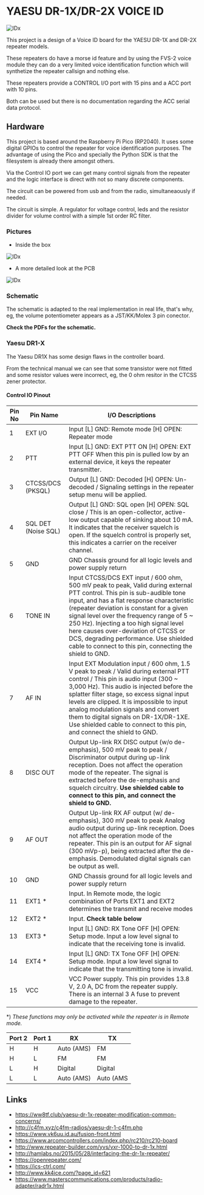 # YAESU DR-1X/DR-2X VOICE ID 

![IDx](./images/img1.jpg "Hardware implementation")

This project is a design of a Voice ID board for the YAESU DR-1X and 
DR-2X repeater models.

These repeaters do have a morse id feature and by using the FVS-2 voice module
they can do a very limited voice identification function which will synthetize
the repeater callsign and nothing else.

These repeaters provide a CONTROL I/O port with 15 pins and a ACC port with 10 
pins.

Both can be used but there is no documentation regarding the ACC serial data protocol.

## Hardware

This project is based around the Raspberry Pi Pico (RP2040). It uses some digital
GPIOs to control the repeater for voice identification purposes. The advantage of using the Pico and specially the Python SDK is that the filesystem is already there amongst others.

Via the Control IO port we can get many control signals from the repeater and the
logic interface is direct with not so many discrete components.

The circuit can be powered from usb and from the radio, simultaneaously if needed.

The circuit is simple. A regulator for voltage control, leds and the resistor divider
for volume control with a simple 1st order RC filter.

### Pictures

- Inside the box

![IDx](./images/img2.jpg "Hardware implementation")

- A more detailed look at the PCB

![IDx](./images/img3.jpg "Hardware implementation")


### Schematic

The schematic is adapted to the real implementation in real life, that's why,
eg, the volume potentiometer appears as a JST/KK/Molex 3 pin conector.

**Check the PDFs for the schematic.**

### Yaesu DR1-X

The Yaesu DR1X has some design flaws in the controller board.

From the technical manual we can see that some transistor were not fitted and
some resistor values were incorrect, eg, the 0 ohm resitor in the CTCSS zener protector.

#### Control IO Pinout

|Pin No|Pin Name|I/O Descriptions|
|------|--------|----------------|
|1|EXT I/O|Input [L] GND: Remote mode   [H] OPEN: Repeater mode|
|2|PTT|Input [L] GND: EXT PTT ON   [H] OPEN: EXT PTT OFF When this pin is pulled low by an external device, it keys the repeater transmitter. |
|3|CTCSS/DCS (PKSQL)|Output [L] GND: Decoded   [H] OPEN: Un-decoded / Signaling settings in the repeater setup menu will be applied.|
|4|SQL DET (Noise SQL)|Output [L] GND: SQL open   [H] OPEN: SQL close / This is an open-collector, active-low output capable of sinking about 10 mA. It indicates that the receiver squelch is open. If the squelch control is properly set, this indicates a carrier on the receiver channel.|
|5|GND|GND Chassis ground for all logic levels and power supply return |
|6|TONE IN|Input CTCSS/DCS EXT input / 600 ohm, 500 mV peak to peak, Valid during external PTT control. This pin is sub-audible tone input, and has a flat response characteristic (repeater deviation is constant for a given signal level over the frequency range of 5 ~ 250 Hz). Injecting a too high signal level here causes over-deviation of CTCSS or DCS, degrading performance. Use shielded cable to connect to this pin, connecting the shield to GND.
|7|AF IN|Input EXT Modulation input / 600 ohm, 1.5 V peak to peak / Valid during external PTT control / This pin is audio input (300 ~ 3,000 Hz). This audio is injected before the splatter filter stage, so excess signal input levels are clipped. It is impossible to input analog modulation signals and convert them to digital signals on DR-1X/DR-1XE. Use shielded cable to connect to this pin, and connect the shield to GND.
|8|DISC OUT|Output Up-link RX DISC output (w/o de-emphasis), 500 mV peak to peak / Discriminator output during up-link reception. Does not affect the operation mode of the repeater. The signal is extracted before the de-emphasis and squelch circuitry. **Use shielded cable to connect to this pin, and connect the shield to GND.**|
|9|AF OUT|Output Up-link RX AF output (w/ de-emphasis), 300 mV peak to peak Analog audio output during up-link reception. Does not affect the operation mode of the repeater. This pin is an output for AF signal (300 mVp-p), being extracted after the de-emphasis. Demodulated digital signals can be output as well.
|10|GND|GND Chassis ground for all logic levels and power supply return|
|11|EXT1 *|Input. In Remote mode, the logic combination of Ports EXT1 and EXT2 determines the transmit and receive modes|
|12|EXT2 *|Input. **Check table below**|
|13|EXT3 *|Input [L] GND: RX Tone OFF   [H] OPEN: Setup mode. Input a low level signal to indicate that the receiving tone is invalid.|
|14|EXT4 *|Input [L] GND: TX Tone OFF   [H] OPEN: Setup mode. Input a low level signal to indicate that the transmitting tone is invalid.|
|15|VCC|VCC Power supply. This pin provides 13.8 V, 2.0 A, DC from the repeater supply. There is an internal 3 A fuse to prevent damage to the repeater.|

\*) *These functions may only be activated while the repeater is in Remote mode.*


|Port 2|Port 1|RX|TX|
|------|------|---|---|
|H|H|Auto (AMS)|FM|
|H|L|FM|FM|
|L|H|Digital|Digital|
|L|L|Auto (AMS)|Auto (AMS|

## Links

- https://ww8tf.club/yaesu-dr-1x-repeater-modification-common-concerns/
- http://c4fm.xyz/c4fm-radios/yaesu-dr-1-c4fm.php
- https://www.vk6uu.id.au/fusion-front.html
- https://www.arcomcontrollers.com/index.php/rc210/rc210-board
- http://www.repeater-builder.com/yvs/vxr-1000-to-dr-1x.html
- http://hamlabs.no/2015/05/28/interfacing-the-dr-1x-repeater/
- https://openrepeater.com/
- https://ics-ctrl.com/
- http://www.kk4ice.com/?page_id=621
- https://www.masterscommunications.com/products/radio-adapter/radr1x.html


